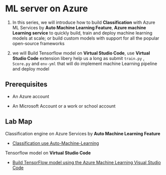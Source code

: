 
# ML server on Azure


1. In this series, we will introduce how to build **Classification** with Azure  ML Services by **Auto Machine Learning Feature**, **Azure machine Learning service** to quickly build, train and deploy machine learning models at scale; or build custom models with support for all the popular open-source frameworks

2. we will Build Tensorflow model on **Virtual Studio Code**, use **Virtual Studio Code** extension libery help us a long as submit `train.py` , `Score.py` and `env-yml` that will do implement machine Learning pipeline and deploy  model  



## Prerequisites
* An Azure  account

* An Microsoft Account or a work or school account


## Lab Map

Classification engine on Azure Services by **Auto Machine Learning Feature**

* [Classification use Auto-Machine-Learning](Classification-use-Auto-Machine-Learning/README.md)

Tensorflow model on **Virtual Studio Code**

* [Build TensorFlow model using the Azure Machine Learning Visual Studio Code](Build-TensorFlow-model-using-the-Azure-Machine-Learning-Visual-Studio-Code/README.md)

